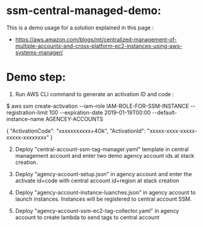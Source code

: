 # ssm-central-managed-demo:
This is a demo usage for a solution explained in this page :
- https://aws.amazon.com/blogs/mt/centralized-management-of-multiple-accounts-and-cross-platform-ec2-instances-using-aws-systems-manager/

# Demo step: 
1. Run AWS CLI command to generate an activation ID and code : 

$ aws ssm create-activation --iam-role IAM-ROLE-FOR-SSM-INSTANCE  --registration-limit 100 --expiration-date 2019-01-19T00:00 --default-instance-name AGENCEY-ACCOUNTS

{
    "ActivationCode": "xxxxxxxxxxx+4Ok",
    "ActivationId": "xxxxx-xxxx-xxxxx-xxxxx-xxxxxxxx"
}

2. Deploy "central-account-ssm-tag-manager.yaml" template in central management account and enter two demo agency account ids at stack creation. 

3. Deploy "agency-account-setup.json" in agency account and enter the activate id+code with central account id+region at stack creation 

4. Deploy "agency-account-instance-luanches.json" in agency account to launch instances. Instances will be registered to central account SSM. 

5. Deploy "agency-account-ssm-ec2-tag-collector.yaml" in agency account to create lambda to send tags to central account 
